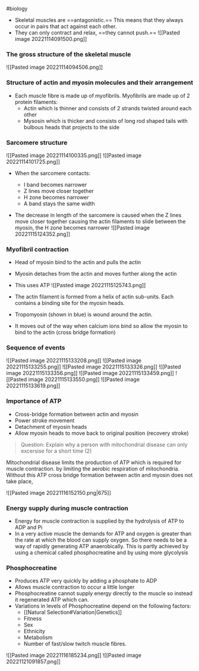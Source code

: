 #biology
- Skeletal muscles are ==antagonistic.== This means that they always occur in pairs that act against each other.
- They can only contract and relax, ==they cannot push.==
![[Pasted image 20221114091500.png]]

### The gross structure of the skeletal muscle
![[Pasted image 20221114094506.png]]

### Structure of actin and myosin molecules and their arrangement
- Each muscle fibre is made up of myofibrils. Myofibrils are made up of 2 protein filaments:
    - Actin which is thinner and consists of 2 strands twisted around each other
    - Mysosin which is thicker and consists of long rod shaped tails with bulbous heads that projects to the side

### Sarcomere structure
![[Pasted image 20221114100335.png]]
![[Pasted image 20221114101725.png]]
- When the sarcomere contacts:
    - I band becomes narrower
    - Z lines move closer together
    - H zone becomes narrower
    - A band stays the same width

- The decrease in length of the sarcomere is caused when the Z lines move closer together causing the actin filaments to slide between the myosin, the H zone becomes narrower
![[Pasted image 20221115124352.png]]

### Myofibril contraction
- Head of myosin bind to the actin and pulls the actin
- Myosin detaches from the actin and moves further along the actin
- This uses ATP
![[Pasted image 20221115125743.png]]

- The actin filament is formed from a helix of actin sub-units. Each contains a binding site for the myosin heads.
- Tropomyosin (shown in blue) is wound around the actin.
- It moves out of the way when calcium ions bind so allow the myosin to bind to the actin (cross bridge formation)

### Sequence of events
![[Pasted image 20221115133208.png]]
![[Pasted image 20221115133255.png]]
![[Pasted image 20221115133326.png]]
![[Pasted image 20221115133356.png]]
![[Pasted image 20221115133459.png]]
![[Pasted image 20221115133550.png]]
![[Pasted image 20221115133619.png]]
### Importance of ATP
- Cross-bridge formation between actin and myosin
- Power stroke movement
- Detachment of myosin heads
- Allow myosin heads to move back to original position (recovery stroke)

>Question: Explain why a person with mitochondrial disease can only excersise for a short time (2)

Mitochondrial disease limits the production of ATP which is required for muscle contraction. by limiting the aerobic respiration of mitochondria. Without this ATP cross bridge formation between actin and myosin does not take place,

![[Pasted image 20221116152150.png|675]]

### Energy supply during muscle contraction
- Energy for muscle contraction is supplied by the hydrolysis of ATP to ADP and Pi
- In a very active muscle the demands for ATP and oxygen is greater than the rate at which the blood can supply oxygen. So there needs to be a way of rapidly generating ATP anaerobically. This is partly achieved by using a chemical called phosphocreatine and by using more glycolysis

### Phosphocreatine
- Produces ATP very quickly by adding a phosphate to ADP
- Allows muscle contraction to occur a little longer
- Phosphocreatine cannot supply energy directly to the muscle so instead it regenerated ATP which can.
- Variations in levels of Phosphocreatine depend on the following factors:
    - [[Natural Selection#Variation|Genetics]]
    - Fitness
    - Sex
    - Ethnicity
    - Metabolism
    - Number of fast/slow twitch muscle fibres.

![[Pasted image 20221116185234.png]]
![[Pasted image 20221121091857.png]]